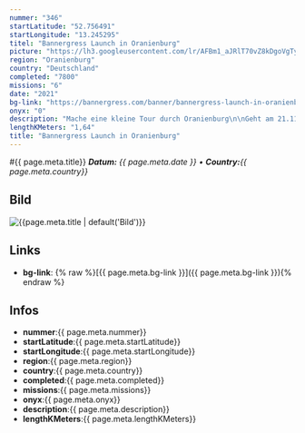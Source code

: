 ```yaml
---
nummer: "346"
startLatitude: "52.756491"
startLongitude: "13.245295"
titel: "Bannergress Launch in Oranienburg"
picture: "https://lh3.googleusercontent.com/lr/AFBm1_aJRlT70vZ8kDgoVgTyeC0VhX2eLNclazuyaSeR8FalgtISs2WMd-EntQ9c7_mTI44jc86fG6HAsNCcvfr1qM8JOVJ43EPhCstcZL6jLLAgaW9IYGRol_ftiE9wTNeTazGLtWcbogt3-EOMsKMgEXEiZq7hG-m9zhmBgw3GBjKFS7FyGCvvVBpFyEzsdWyBOTHfJF7fhTolIn1p58XtOwfOx58nKOSIEImmjqSxS_02Cr7XmirDnZoenZOGAeQtMtjnaF8qvrb_CDt_PKFQUazDYoe-FtbUY_w1MiTdnEN_7GK7sAcGvStAcX3HAeWEh6Nhg4tGCzmMd4ZkFdU5yAc1uFJVlmPtQDi16xgvxp-pGYSbCxSFF7jyZSWBcHukrc7O4bhJUab2eV7QYsCLr9Hl09WBJZlnSvIVk8nHwnwCTcQEAYEqXKfJCKKaYLcVO2pgYWfp2GdHeAnNy50PF15masWvMmD7dv6D4IBVdpbW8nnSTO5GOubnz7tpsU2Mp1XqqGwpsNumjvuXaUSb4B5S6b0NKWbUKMr2Ua7Ferzoz7Sj7H_-veVnPXnBastlWKAeVpTOoJvP_RGltiCQkdtlGHX3KGbRE0vDxUOWMgS14dSzd9CUsFSgVdxyYGqd6e8aD1sJsVhQU1OG3Wd6pr9Y7oUSoJMvWQBLoSe5G1R0iT4pi8fVelNvvDHmrBpL33mvZrlQNq90uoQsDHk2FnT6lwTqxiOH4q-wX9bMyhi4-vXxRXsBDX6k_01dCdRwFCS_SNii4lez2u2Q9c4ZDQ54EhVTqBGIXjSz55zLiSgIWPXomgoBQqXxt0KBXyWFOaiTLHCHtm2vXLG2Ai-Qyw2eTBl9dzs"
region: "Oranienburg"
country: "Deutschland"
completed: "7800"
missions: "6"
date: "2021"
bg-link: "https://bannergress.com/banner/bannergress-launch-in-oranienburg-0e5f"
onyx: "0"
description: "Mache eine kleine Tour durch Oranienburg\n\nGeht am 21.11.2021 offline"
lengthKMeters: "1,64"
title: "Bannergress Launch in Oranienburg"
---
```


#{{ page.meta.title}}
_**Datum:** {{ page.meta.date }} • **Country:**{{ page.meta.country}}_

## Bild
![{{page.meta.title | default('Bild')}}]({{page.meta.picture}})

## Links
- **bg-link**: {% raw %}[{{ page.meta.bg-link }}]({{ page.meta.bg-link }}){% endraw %}

## Infos
- **nummer**:{{ page.meta.nummer}}
- **startLatitude**:{{ page.meta.startLatitude}}
- **startLongitude**:{{ page.meta.startLongitude}}
- **region**:{{ page.meta.region}}
- **country**:{{ page.meta.country}}
- **completed**:{{ page.meta.completed}}
- **missions**:{{ page.meta.missions}}
- **onyx**:{{ page.meta.onyx}}
- **description**:{{ page.meta.description}}
- **lengthKMeters**:{{ page.meta.lengthKMeters}}


